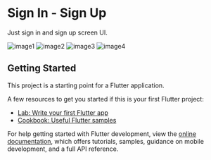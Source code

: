 # Sign In - Sign Up

Just sign in and sign up screen UI.

![image1](https://user-images.githubusercontent.com/107287484/190709335-6cd14614-da70-4476-ba00-641ef0fb7dfd.png)
![image2](https://user-images.githubusercontent.com/107287484/190709346-2f09f839-660a-4fcd-b163-fa68bae5f4a7.png)
![image3](https://user-images.githubusercontent.com/107287484/190709366-6c888064-f1b4-4d2f-b2f9-557f35bfee31.png)
![image4](https://user-images.githubusercontent.com/107287484/190709371-66930f3f-de19-44e2-82f5-deed7e4845a0.png)

## Getting Started

This project is a starting point for a Flutter application.

A few resources to get you started if this is your first Flutter project:

- [Lab: Write your first Flutter app](https://docs.flutter.dev/get-started/codelab)
- [Cookbook: Useful Flutter samples](https://docs.flutter.dev/cookbook)

For help getting started with Flutter development, view the
[online documentation](https://docs.flutter.dev/), which offers tutorials,
samples, guidance on mobile development, and a full API reference.
